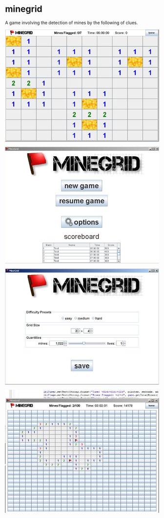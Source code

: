 minegrid
========

A game involving the detection of mines by the following of clues.

![Game screenshot used for testing](testgrid.png)

![Game screenshot](screenshots/home_screen.png)

![Game screenshot](screenshots/options.png)

![Game screenshot](screenshots/game_with_code.png)